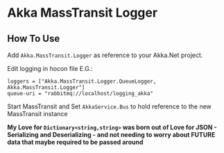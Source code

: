 # Akka MassTransit Logger

How To Use
---------------
Add `Akka.MassTransit.Logger` as reference to your Akka.Net project.

Edit logging in hocon file
E.G.:
```
loggers = ["Akka.MassTransit.Logger.QueueLogger, Akka.MassTransit.Logger"]
queue-uri = "rabbitmq://localhost/logging_akka"
```
Start MassTransit and Set `AkkaService.Bus` to hold reference to the new MassTransit instance

<b>My Love for `Dictionary<string,string>` was born out of Love for JSON - Serializing and Deserializing - and not needing to worry about FUTURE data that maybe required to be passed around</b>
